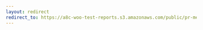 ```yaml
---
layout: redirect
redirect_to: https://a8c-woo-test-reports.s3.amazonaws.com/public/pr-merge/44194/api/index.html
---
```

